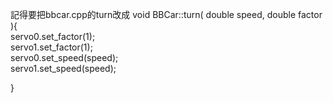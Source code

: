 記得要把bbcar.cpp的turn改成
void BBCar::turn( double speed, double factor ){  
servo0.set_factor(1);  
servo1.set_factor(1);  
servo0.set_speed(speed);  
servo1.set_speed(speed);  

}
